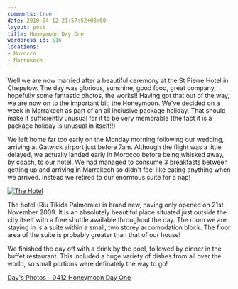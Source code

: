 ```yaml
---
comments: true
date: 2010-04-12 21:57:52+00:00
layout: post
title: Honeymoon Day One
wordpress_id: 516
locations:
- Morocco
- Marrakech
---
```


Well we are now married after a beautiful ceremony at the St Pierre Hotel in Chepstow. The day was glorious, sunshine, good food, great company, hopefully some fantastic photos, the works!! Having got that out of the way, we are now on to the important bit, the Honeymoon. We've decided on a week in Marrakech as part of an all inclusive package holiday. That should make it sufficiently unusual for it to be very memorable (the fact it is a package holiday is unusual in itself!!)

We left home far too early on the Monday morning following our wedding, arriving at Gatwick airport just before 7am. Although the flight was a little delayed, we actually landed early in Morocco before being whisked away, by coach, to our hotel. We had managed to consume 3 breakfasts between getting up and arriving in Marrakech so didn't feel like eating anything when we arrived. Instead we retired to our enormous suite for a nap!

[![The Hotel](http://travel.perry-online.me.uk/files/2012/08/sfpgMjAxMC8wNDEyLTA0MTkgT3VyIEhvbmV5bW9vbi8wNDEyIEhvbmV5bW9vbiBEYXkgT25lLypJTUdfNjg0Ni5qcGcqKmltYWdlKioxNjY5OGYyN2M2MTlmN2I0ZGI0Njk0ZjIxMDE3MDkwYw-300x200.jpg)](http://travel.perry-online.me.uk/files/2012/08/sfpgMjAxMC8wNDEyLTA0MTkgT3VyIEhvbmV5bW9vbi8wNDEyIEhvbmV5bW9vbiBEYXkgT25lLypJTUdfNjg0Ni5qcGcqKmltYWdlKioxNjY5OGYyN2M2MTlmN2I0ZGI0Njk0ZjIxMDE3MDkwYw.jpg)

The hotel (Riu Tikida Palmeraie) is brand new, having only opened on 21st November 2009. It is an absolutely beautiful place situated just outside the city itself with a free shuttle available throughout the day. The room we are staying in is a suite within a small, two storey accomodation block. The floor area of the suite is probably greater than that of our house!

We finished the day off with a drink by the pool, followed by dinner in the buffet restaurant. This included a huge variety of dishes from all over the world, so small portions were definately the way to go!


[Day's Photos - 0412 Honeymoon Day One](http://photos.perry-online.me.uk/travel/2010/0412-0419-our-honeymoon/0412-honeymoon-day-one/)
